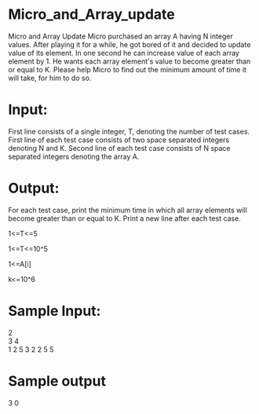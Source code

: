 # Micro_and_Array_update
 Micro and Array Update Micro purchased an array A having N integer values. After playing it for a while, he got bored of it and
 decided to update value of its element. In one second he can increase value of each array element by 1. He wants each array element's
 value to become greater than or equal to K. Please help Micro to find out the minimum amount of time it will take, for him to do so. 
 
# Input:
First line consists of a single integer, T, denoting the number of test cases. First line of each test case consists of two 
space separated integers denoting N and K. Second line of each test case consists of N space separated integers denoting the array A. 
 
# Output:
For each test case, print the minimum time in which all array elements will become greater than or equal to K. Print a new 
line after each test case. 

1<=T<=5

1<=T<=10^5

1<=A[i]

k<=10^6

# Sample Input:                                     
  2                                                 
  3 4                                               
  1 2 5 
  3 2 
  2 5 5
  
# Sample output
  3
  0
